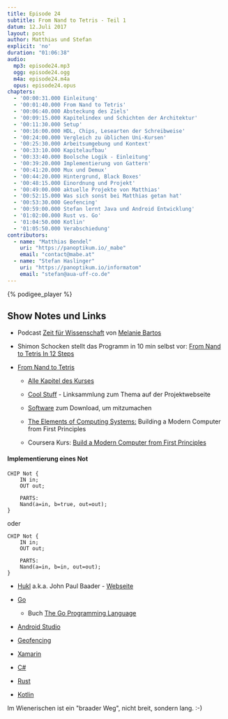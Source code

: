 ```yaml
---
title: Episode 24
subtitle: From Nand to Tetris - Teil 1
datum: 12.Juli 2017
layout: post
author: Matthias und Stefan
explicit: 'no'
duration: "01:06:38"
audio:
  mp3: episode24.mp3
  ogg: episode24.ogg
  m4a: episode24.m4a
  opus: episode24.opus
chapters:
  - '00:00:31.000 Einleitung'
  - '00:01:40.000 From Nand to Tetris'
  - '00:06:40.000 Absteckung des Ziels'
  - '00:09:15.000 Kapitelindex und Schichten der Architektur'
  - '00:11:30.000 Setup'
  - '00:16:00.000 HDL, Chips, Lesearten der Schreibweise'
  - '00:24:00.000 Vergleich zu üblichen Uni-Kursen'
  - '00:25:30.000 Arbeitsumgebung und Kontext'
  - '00:33:10.000 Kapitelaufbau'
  - '00:33:40.000 Boolsche Logik - Einleitung'
  - '00:39:20.000 Implementierung von Gattern'
  - '00:41:20.000 Mux und Demux'
  - '00:44:20.000 Hintergrund, Black Boxes'
  - '00:48:15.000 Einordnung und Projekt'
  - '00:49:00.000 aktuelle Projekte von Matthias'
  - '00:52:15.000 Was sich sonst bei Matthias getan hat'
  - '00:53:30.000 Geofencing'
  - '00:59:00.000 Stefan lernt Java und Android Entwicklung'
  - '01:02:00.000 Rust vs. Go'
  - '01:04:50.000 Kotlin'
  - '01:05:50.000 Verabschiedung'
contributors:
  - name: "Matthias Bendel"
    uri: "https://panoptikum.io/_mabe"
    email: "contact@mabe.at"
  - name: "Stefan Haslinger"
    uri: "https://panoptikum.io/informatom"
    email: "stefan@aua-uff-co.de"
---
```


{% podigee_player %}

## Show Notes und Links

* Podcast [Zeit für Wissenschaft](https://www.uibk.ac.at/podcast/zeit/) von
  [Melanie Bartos](https://twitter.com/melaniebartos)

* Shimon Schocken stellt das Programm in 10 min selbst vor:
  [From Nand to Tetris In 12 Steps](https://www.youtube.com/watch?v=JtXvUoPx4Qs)

* [From Nand to Tetris](http://nand2tetris.org/)
  * [Alle Kapitel des Kurses](http://nand2tetris.org/course.php)
  * [Cool Stuff](http://nand2tetris.org/coolstuff.php) - Linksammlung zum Thema auf der Projektwebseite
  * [Software](http://nand2tetris.org/software.php) zum Download, um mitzumachen

  * [The Elements of Computing Systems:](https://www.amazon.com/Elements-Computing-Systems-Building-Principles/dp/0262640686/ref=ed_oe_p)
    Building a Modern Computer from First Principles
  * Coursera Kurs: [Build a Modern Computer from First Principles](https://www.coursera.org/learn/build-a-computer)

#### Implementierung eines Not

``` HDL
CHIP Not {
    IN in;
    OUT out;

    PARTS:
    Nand(a=in, b=true, out=out);
}
```
oder
``` HDL
CHIP Not {
    IN in;
    OUT out;

    PARTS:
    Nand(a=in, b=in, out=out);
}
```

* [Hukl](https://twitter.com/hukl) a.k.a. John Paul Baader - [Webseite](http://smyck.net/)

* [Go](https://golang.org/)
  * Buch [The Go Programming Language](https://www.amazon.de/Programming-Language-Addison-Wesley-Professional-Computing/dp/0134190440)
* [Android Studio](https://developer.android.com/studio/index.html)
* [Geofencing](https://de.wikipedia.org/wiki/Geofencing)
* [Xamarin](https://www.xamarin.com/)
* [C#](https://de.wikipedia.org/wiki/C-Sharp)
* [Rust](https://www.rust-lang.org/en-US/)
* [Kotlin](https://kotlinlang.org/)

Im Wienerischen ist ein "braader Weg", nicht breit, sondern lang. :-)
